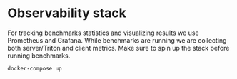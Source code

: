 # Observability stack

For tracking benchmarks statistics and visualizing results we use Prometheus and Grafana.
While benchmarks are running we are collecting both server/Triton and client metrics.
Make sure to spin up the stack before running benchmarks.

`docker-compose up`
